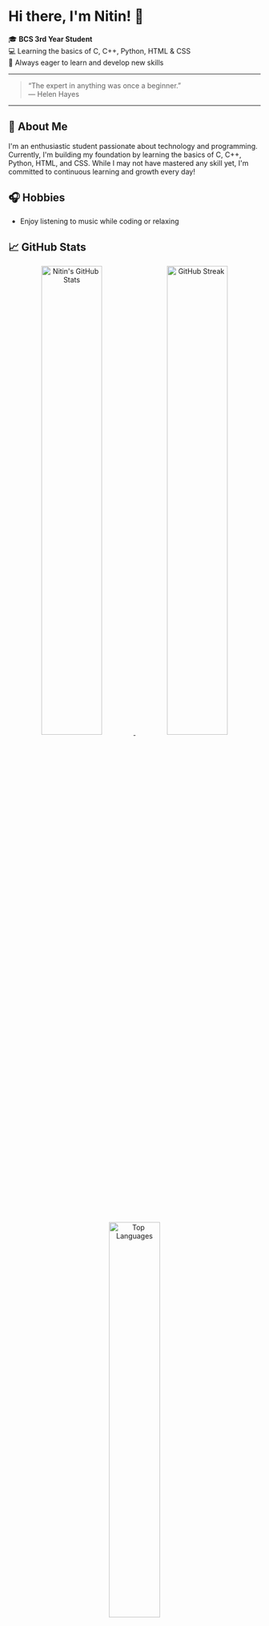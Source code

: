 # Hi there, I'm Nitin! 👋

🎓 **BCS 3rd Year Student**  
💻 Learning the basics of C, C++, Python, HTML & CSS  
🌱 Always eager to learn and develop new skills

---

> “The expert in anything was once a beginner.”  
> — Helen Hayes

---

## 🚀 About Me

I'm an enthusiastic student passionate about technology and programming. Currently, I'm building my foundation by learning the basics of C, C++, Python, HTML, and CSS. While I may not have mastered any skill yet, I'm committed to continuous learning and growth every day!

## 🎧 Hobbies

- Enjoy listening to music while coding or relaxing

## 📈 GitHub Stats

<p align="center">
  <a href="https://github.com/nitinsogex">
    <img src="https://github-readme-stats.vercel.app/api?username=nitinsogex&show_icons=true&theme=radical&rank_icon=github" alt="Nitin's GitHub Stats" width="49%"/>
    <img src="https://github-readme-streak-stats.herokuapp.com/?user=nitinsogex&theme=radical" alt="GitHub Streak" width="49%"/>
    <img src="https://github-readme-stats.vercel.app/api/top-langs/?username=nitinsogex&layout=compact&theme=radical" alt="Top Languages" width="45%"/>
  </a>
</p>

---

Thanks for visiting my profile! 😊  
Let's keep learning and growing together.
